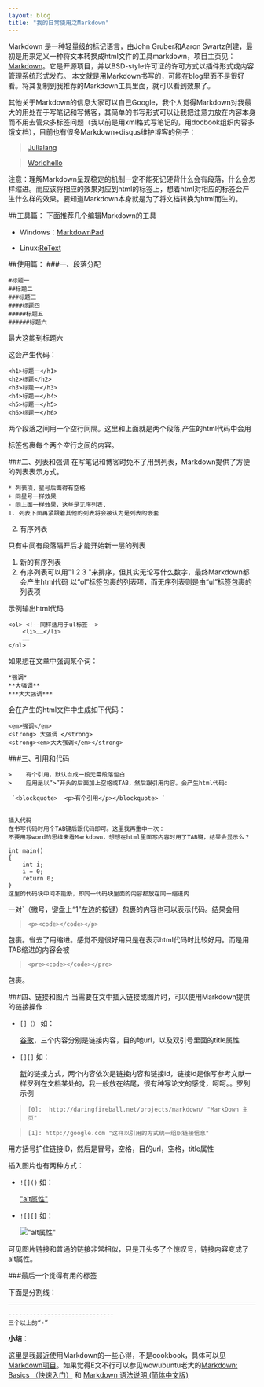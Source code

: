```yaml
---
layout: blog 
title: "我的日常使用之Markdown"
---
```


Markdown 是一种轻量级的标记语言，由John Gruber和Aaron Swartz创建，最初是用来定义一种将文本转换成html文件的工具markdown，项目主页见：[Markdown][0]。它是开源项目，并以BSD-style许可证的许可方式以插件形式或内容管理系统形式发布。
本文就是用Markdown书写的，可能在blog里面不是很好看。将其复制到我推荐的Markdown工具里面，就可以看到效果了。

其他关于Markdown的信息大家可以自己Google，我个人觉得Markdown对我最大的用处在于写笔记和写博客，其简单的书写形式可以让我把注意力放在内容本身而不用去管众多标签问题（我以前是用xml格式写笔记的，用docbook组织内容多饿文档），目前也有很多Markdown+disqus维护博客的例子：

>[Julialang][3]

>[Worldhello][4]

注意：理解Markdown呈现稳定的机制一定不能死记硬背什么会有段落，什么会怎样缩进。而应该将相应的效果对应到html的标签上，想着html对相应的标签会产生什么样的效果。要知道Markdown本身就是为了将文档转换为html而生的。

##工具篇：
下面推荐几个编辑Markdown的工具

* Windows：[MarkdownPad][5]

* Linux:[ReText][6]

##使用篇：
###一、段落分配

    #标题一
    ##标题二
    ###标题三
    ####标题四
    #####标题五
    ######标题六

最大这能到标题六

这会产生代码：

    <h1>标题一</h1>
    <h2>标题</h2>
    <h3>标题一</h3>
    <h4>标题一</h4>
    <h5>标题一</h5>
    <h6>标题一</h6>

两个段落之间用一个空行间隔。这里和上面就是两个段落,产生的html代码中会用<p>标签包裹每个两个空行之间的内容。
    
###二、列表和强调
在写笔记和博客时免不了用到列表，Markdown提供了方便的列表表示方式。

	* 列表项，星号后面得有空格
	+ 同星号一样效果
	- 同上面一样效果，这些是无序列表.
	1. 列表下面再紧跟着其他的列表将会被认为是列表的嵌套
2. 有序列表

只有中间有段落隔开后才能开始新一层的列表

1. 新的有序列表 
2. 有序列表可以用"1  2  3  "来排序，但其实无论写什么数字，最终Markdown都会产生html代码
以“ol”标签包裹的列表项，而无序列表则是由“ul”标签包裹的列表项

示例输出html代码

    <ol> <!--同样适用于ul标签-->
        <li>……</li>
        ……
    </ol>


如果想在文章中强调某个词：

    *强调*
    **大强调**
    ***大大强调***

会在产生的html文件中生成如下代码：

    <em>强调</em> 
    <strong> 大强调 </strong> 
    <strong><em>大大强调</em></strong> 

###三、引用和代码


	>    有个引用，默认自成一段无需段落留白
	>    应用是以“>”开头的后面加上空格或TAB，然后跟引用内容。会产生html代码:

	 `<blockquote>  <p>有个引用</p></blockquote> `


    插入代码
    在书写代码时用个TAB键后跟代码即可。这里我再重申一次：
    不要用写word的思维来看Markdown，想想在html里面写内容时用了TAB键，结果会显示么？

    int main()
    {
        int i;
        i = 0;
        return 0;
    }
    这里的代码块中间不能断，即同一代码块里面的内容都放在同一缩进内
一对\`（撇号，键盘上“1”左边的按键）包裹的内容也可以表示代码。结果会用
> `<p><code></code></p>`

包裹。省去了用缩进。感觉不是很好用只是在表示html代码时比较好用。而是用TAB缩进的内容会被
> `<pre><code></code></pre>`

包裹。

###四、链接和图片
当需要在文中插入链接或图片时，可以使用Markdown提供的链接操作：

* `[]（）` 如：

	[谷歌](http://google.com "title属性")，三个内容分别是链接内容，目的地url，以及双引号里面的title属性

* `[][]` 如：

	[新][1]的链接方式，两个内容依次是链接内容和链接id，链接id是像写参考文献一样罗列在文档某处的，我一般放在结尾，很有种写论文的感觉，呵呵。。罗列示例


>    `[0]:  http://daringfireball.net/projects/markdown/ "MarkDown 主页"`

>   `[1]: http://google.com "这样以引用的方式统一组织链接信息"`

用方括号扩住链接ID，然后是冒号，空格，目的url，空格，title属性

插入图片也有两种方式：

* `![]()`    如：

	["alt属性"](~/images/logo.gif "title属性")

* `![][]` 如：

	 !["alt属性"][2]

可见图片链接和普通的链接非常相似，只是开头多了个惊叹号，链接内容变成了alt属性。

###最后一个觉得有用的标签

下面是分割线：

------------------------------------------------------------------------------
	------------------------------
	三个以上的“-”

**小结**：

这里是我最近使用Markdown的一些心得，不是cookbook，具体可以见[Markdown项目][0]。如果觉得E文不行可以参见wowubuntu老大的[Markdown: Basics （快速入门）][7] 和 [Markdown 语法说明 (简体中文版)][8]
 

[0]:  http://daringfireball.net/projects/markdown/ "MarkDown 项目主页"
[1]: http://google.com "这样以引用的方式统一组织链接信息"
[2]: ~/images/logo.gif "title属性"
[3]: http://julialang.org/ "JuliaLang"
[4]: http://www.worldhello.net/    "WorldHello"
[5]: http://markdownpad.com/        "MarkdownPad"
[6]: http://sourceforge.net/p/retext/home/ReText/    "Retext"
[7]: http://wowubuntu.com/markdown/basic.html
[8]: http://wowubuntu.com/markdown/index.html#blockquote
